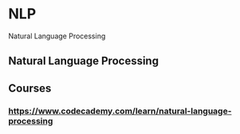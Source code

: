 # NLP
Natural Language Processing

## Natural Language Processing
## Courses
### https://www.codecademy.com/learn/natural-language-processing
